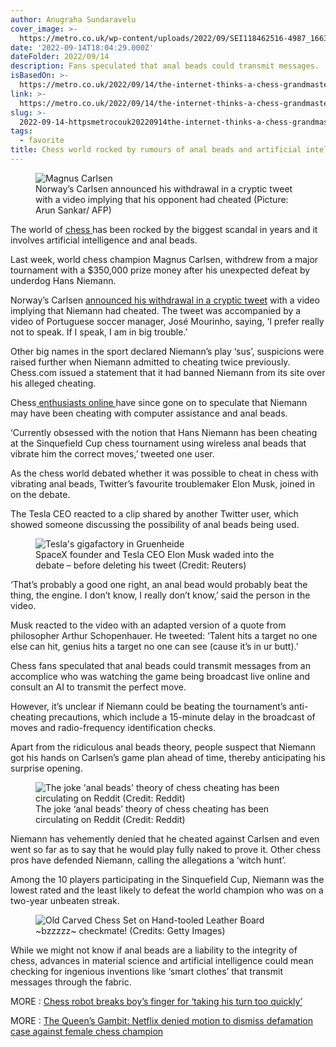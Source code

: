 ```yaml
---
author: Anugraha Sundaravelu
cover_image: >-
  https://metro.co.uk/wp-content/uploads/2022/09/SEI118462516-4987_1663151943.jpg?quality=90&strip=all&w=1200&h=630&crop=1
date: '2022-09-14T18:04:29.000Z'
dateFolder: 2022/09/14
description: Fans speculated that anal beads could transmit messages.
isBasedOn: >-
  https://metro.co.uk/2022/09/14/the-internet-thinks-a-chess-grandmaster-cheated-using-anal-beads-17370756/
link: >-
  https://metro.co.uk/2022/09/14/the-internet-thinks-a-chess-grandmaster-cheated-using-anal-beads-17370756/
slug: >-
  2022-09-14-httpsmetrocouk20220914the-internet-thinks-a-chess-grandmaster-cheated-using-anal-beads-17370756
tags:
  - favorite
title: Chess world rocked by rumours of anal beads and artificial intelligence
---
```

<figure><img alt=" Magnus Carlsen" data-rsz="shrink" src="https://metro.co.uk/wp-content/uploads/2022/09/SEI118462516-4987.jpg?quality=90&amp;strip=all&amp;zoom=1&amp;resize=644%2C429"/><figcaption>Norway’s Carlsen announced his withdrawal in a cryptic tweet with a video implying that his opponent had cheated (Picture: Arun Sankar/ AFP)</figcaption></figure>
<p>The world of <a data-id="https://metro.co.uk/2022/07/25/russia-chess-robot-grabs-and-breaks-finger-of-boy-17060730/" data-type="URL" href="https://metro.co.uk/2022/07/25/russia-chess-robot-grabs-and-breaks-finger-of-boy-17060730/">chess </a>has been rocked by the biggest scandal in years and it involves artificial intelligence and anal beads.</p>
<p>Last week, world chess champion Magnus Carlsen, withdrew from a major tournament with a $350,000 prize money after his unexpected defeat by underdog Hans Niemann.</p>
<p>Norway’s Carlsen <a href="https://twitter.com/MagnusCarlsen/status/1566848734616555523?s=20&amp;t=HzqrZss31GCB2msx0RlWjA">announced his withdrawal in a cryptic tweet</a> with a video implying that Niemann had cheated. The tweet was accompanied by a video of Portuguese soccer manager, José Mourinho, saying, ‘I prefer really not to speak. If I speak, I am in big trouble.’</p>
<p>Other big names in the sport declared Niemann’s play ‘sus’, suspicions were raised further when Niemann admitted to cheating twice previously. Chess.com issued a statement that it had banned Niemann from its site over his alleged cheating.</p>
<p>Chess<a href="https://www.youtube.com/watch?v=KN3zNrvO8b4"> enthusiasts online </a>have since gone on to speculate that Niemann may have been cheating with computer assistance and anal beads.</p>
<p>‘Currently obsessed with the notion that Hans Niemann has been cheating at the Sinquefield Cup chess tournament using wireless anal beads that vibrate him the correct moves,’ tweeted one user.</p>
<p>As the chess world debated whether it was possible to cheat in chess with vibrating anal beads, Twitter’s favourite troublemaker Elon Musk, joined in on the debate.</p>
<p>The Tesla CEO reacted to a clip shared by another Twitter user, which showed someone discussing the possibility of anal beads being used.</p>
<figure><img alt="Tesla's gigafactory in Gruenheide" data-rsz="shrink" data-src="https://metro.co.uk/wp-content/uploads/2022/08/SEI_116344756-1.jpg?quality=90&amp;strip=all&amp;zoom=1&amp;resize=540%2C358" src="https://metro.co.uk/wp-content/uploads/2022/08/SEI_116344756-1.jpg?quality=90&amp;strip=all&amp;zoom=1&amp;resize=540%2C358"/><figcaption>SpaceX founder and Tesla CEO Elon Musk waded into the debate – before deleting his tweet (Credit: Reuters)</figcaption></figure>
<p>‘That’s probably a good one right, an anal bead would probably beat the thing, the engine. I don’t know, I really don’t know,’ said the person in the video.</p>
<p>Musk reacted to the video with an adapted version of a quote from philosopher Arthur Schopenhauer. He tweeted: ‘Talent hits a target no one else can hit, genius hits a target no one can see (cause it’s in ur butt).’</p>
<p>Chess fans speculated that anal beads could transmit messages from an accomplice who was watching the game being broadcast live online and consult an AI to transmit the perfect move.</p>
<p>However, it’s unclear if Niemann could be beating the tournament’s anti-cheating precautions, which include a 15-minute delay in the broadcast of moves and radio-frequency identification checks.</p>
<p>Apart from the ridiculous anal beads theory, people suspect that Niemann got his hands on Carlsen’s game plan ahead of time, thereby anticipating his surprise opening.</p>
<figure><img alt="The joke 'anal beads' theory of chess cheating has been circulating on Reddit (Credit: Reddit)" data-rsz="shrink" data-src="https://metro.co.uk/wp-content/uploads/2022/09/Chess-beads-b3a1.jpg?quality=90&amp;strip=all&amp;zoom=1&amp;resize=540%2C691" src="https://metro.co.uk/wp-content/uploads/2022/09/Chess-beads-b3a1.jpg?quality=90&amp;strip=all&amp;zoom=1&amp;resize=540%2C691"/><figcaption>The joke ‘anal beads’ theory of chess cheating has been circulating on Reddit (Credit: Reddit)</figcaption></figure>
<p>Niemann has vehemently denied that he cheated against Carlsen and even went so far as to say that he would play fully naked to prove it. Other chess pros have defended Niemann, calling the allegations a ‘witch hunt’.</p>
<p>Among the 10 players participating in the Sinquefield Cup, Niemann was the lowest rated and the least likely to defeat the world champion who was on a two-year unbeaten streak.</p>
<figure><img alt="Old Carved Chess Set on Hand-tooled Leather Board" data-rsz="shrink" data-src="https://metro.co.uk/wp-content/uploads/2018/05/sei_10692873.jpg?quality=90&amp;strip=all&amp;zoom=1&amp;resize=540%2C346" src="https://metro.co.uk/wp-content/uploads/2018/05/sei_10692873.jpg?quality=90&amp;strip=all&amp;zoom=1&amp;resize=540%2C346"/><figcaption>~bzzzzz~ checkmate! (Credits: Getty Images)</figcaption></figure>
<p>While we might not know if anal beads are a liability to the integrity of chess, advances in material science and artificial intelligence could mean checking for ingenious inventions like ‘smart clothes’ that transmit messages through the fabric.</p>
<p> MORE : <a data-track="in-content-link/5/headline/manual/" href="https://metro.co.uk/2022/07/25/russia-chess-robot-grabs-and-breaks-finger-of-boy-17060730/?ico=more_text_links">Chess robot breaks boy’s finger for ‘taking his turn too quickly’</a> </p>
<p> MORE : <a data-track="in-content-link/6/headline/manual/" href="https://metro.co.uk/2022/01/28/netflix-denied-motion-to-dismiss-the-queens-gambit-defamation-case-16010122/?ico=more_text_links">The Queen’s Gambit: Netflix denied motion to dismiss defamation case against female chess champion</a> </p>
